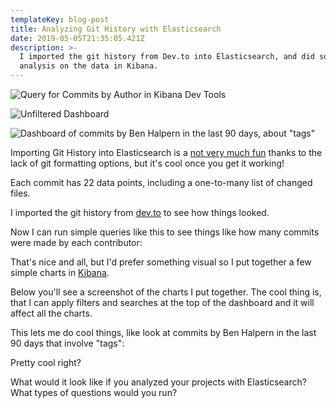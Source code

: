 ```yaml
---
templateKey: blog-post
title: Analyzing Git History with Elasticsearch
date: 2019-05-05T21:35:05.421Z
description: >-
  I imported the git history from Dev.to into Elasticsearch, and did some basic
  analysis on the data in Kibana.
---
```

![Query for Commits by Author in Kibana Dev Tools](/img/devtools.png "Query for Commits by Author in Kibana Dev Tools")

![Unfiltered Dashboard](/img/kibana-1.png "Unfiltered Dashboard")

![Dashboard of commits by Ben Halpern in the last 90 days, about "tags"](/img/kibana-2.png "Dashboard of commits by Ben Halpern in the last 90 days, about \"tags\"")

Importing Git History into Elasticsearch is a [not very much fun](https://searchbetter.dev/blog/importing-git-history-to-elasticsearch/) thanks to the lack of git formatting options, but it's cool once you get it working!

Each commit has 22 data points, including a one-to-many list of changed files. 

I imported the git history from [dev.to](https://github.com/thepracticaldev/dev.to) to see how things looked.

Now I can run simple queries like this to see things like how many commits were made by each contributor:

That's nice and all, but I'd prefer something visual so I put together a few simple charts in [Kibana](https://www.elastic.co/products/kibana).

Below you'll see a screenshot of the charts I put together. The cool thing is, that I can apply filters and searches at the top of the dashboard and it will affect all the charts.

This lets me do cool things, like look at commits by Ben Halpern in the last 90 days that involve "tags":

Pretty cool right?

What would it look like if you analyzed your projects with Elasticsearch? What types of questions would you run?
